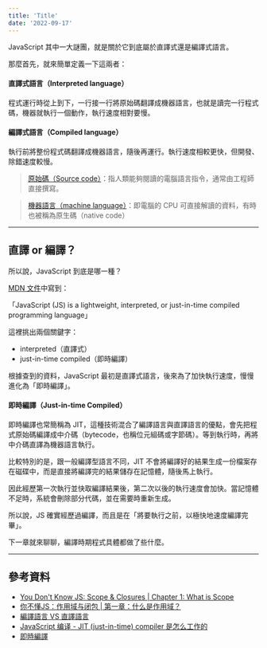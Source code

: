 ```yaml
---
title: 'Title'
date: '2022-09-17'
---
```


JavaScript 其中一大謎團，就是關於它到底屬於直譯式還是編譯式語言。

那麼首先，就來簡單定義一下這兩者：

#### 直譯式語言（Interpreted language）
程式運行時從上到下，一行接一行將原始碼翻譯成機器語言，也就是讀完一行程式碼，機器就執行一個動作，執行速度相對要慢。

#### 編譯式語言（Compiled language）
執行前將整份程式碼翻譯成機器語言，隨後再運行。執行速度相較更快，但開發、除錯速度較慢。

> [原始碼（Source code）](https://zh.wikipedia.org/zh-tw/%E6%BA%90%E4%BB%A3%E7%A0%81)：指人類能夠閱讀的電腦語言指令，通常由工程師直接撰寫。

> [機器語言（machine language）](https://zh.wikipedia.org/zh-tw/%E6%9C%BA%E5%99%A8%E8%AF%AD%E8%A8%80)：即電腦的 CPU 可直接解讀的資料，有時也被稱為原生碼（native code）

---

## 直譯 or 編譯？
所以說，JavaScript 到底是哪一種？

[MDN 文件](https://developer.mozilla.org/en-US/docs/Web/JavaScript)中寫到：

「JavaScript (JS) is a lightweight, interpreted, or just-in-time compiled programming language」

這裡挑出兩個關鍵字：
- interpreted（直譯式）
- just-in-time compiled（即時編譯）

根據查到的資料，JavaScript 最初是直譯式語言，後來為了加快執行速度，慢慢進化為「即時編譯」。

#### 即時編譯（Just-in-time Compiled）
即時編譯也常簡稱為 JIT，這種技術混合了編譯語言與直譯語言的優點，會先把程式原始碼編譯成中介碼（bytecode，也稱位元組碼或字節碼）。等到執行時，再將中介碼直譯為機器語言執行。

比較特別的是，跟一般編譯型語言不同，JIT 不會將編譯好的結果生成一份檔案存在磁碟中，而是直接將編譯完的結果儲存在記憶體，隨後馬上執行。

因此經歷第一次執行並快取編譯結果後，第二次以後的執行速度會加快。當記憶體不足時，系統會刪除部分代碼，並在需要時重新生成。

所以說，JS 確實經歷過編譯，而且是在「將要執行之前，以極快地速度編譯完畢」。

下一章就來聊聊，編譯時期程式具體都做了些什麼。

---

## 參考資料
- [You Don't Know JS: Scope & Closures | Chapter 1: What is Scope](https://github.com/getify/You-Dont-Know-JS/blob/1st-ed/scope%20%26%20closures/ch1.md)
- [你不懂JS：作用域与闭包 | 第一章：什么是作用域？](https://github.com/CuiFi/You-Dont-Know-JS-CN/blob/master/scope%20%26%20closures/ch1.md)
- [編譯語言 VS 直譯語言](https://totoroliu.medium.com/%E7%B7%A8%E8%AD%AF%E8%AA%9E%E8%A8%80-vs-%E7%9B%B4%E8%AD%AF%E8%AA%9E%E8%A8%80-5f34e6bae051)
- [JavaScript 编译 - JIT (just-in-time) compiler 是怎么工作的](https://zhuanlan.zhihu.com/p/99395691)
- [即時編譯](https://zh.wikipedia.org/zh-tw/%E5%8D%B3%E6%99%82%E7%B7%A8%E8%AD%AF)
